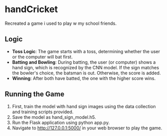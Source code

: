# handCricket
Recreated a game i used to play w my school friends.
## Logic
- **Toss Logic**: The game starts with a toss, determining whether the user or the computer will bat first.
- **Batting and Bowling**: During batting, the user (or computer) shows a hand sign, which is recognized by the CNN model. If the sign matches the bowler's choice, the batsman is out. Otherwise, the score is added.
- **Winning**: After both have batted, the one with the higher score wins.
## Running the Game
1) First, train the model with hand sign images using the data collection and training scripts provided.
2) Save the model as hand_sign_model.h5.
3) Run the Flask application using python app.py.
4) Navigate to http://127.0.0.1:5000/ in your web browser to play the game.



